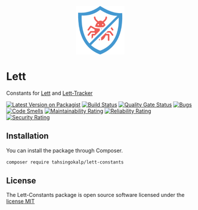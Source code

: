 <p align="center">
    <img width="130" src="logo.png">
</p>

# Lett
Constants for [Lett](https://github.com/TahsinGokalp/lett) and [Lett-Tracker](https://github.com/TahsinGokalp/lett-tracker)

[![Latest Version on Packagist](https://poser.pugx.org/tahsingokalp/lett-constants/v/stable.svg)](https://packagist.org/packages/tahsingokalp/lett-constants)
[![Build Status](https://github.com/tahsingokalp/lett/workflows/phpstan/badge.svg)](https://github.com/tahsingokalp/lett-constants/actions)
[![Quality Gate Status](https://sonarcloud.io/api/project_badges/measure?project=TahsinGokalp_lett-constants&metric=alert_status)](https://sonarcloud.io/summary/new_code?id=TahsinGokalp_lett-constants)
[![Bugs](https://sonarcloud.io/api/project_badges/measure?project=TahsinGokalp_lett-constants&metric=bugs)](https://sonarcloud.io/summary/new_code?id=TahsinGokalp_lett-constants)
[![Code Smells](https://sonarcloud.io/api/project_badges/measure?project=TahsinGokalp_lett-constants&metric=code_smells)](https://sonarcloud.io/summary/new_code?id=TahsinGokalp_lett-constants)
[![Maintainability Rating](https://sonarcloud.io/api/project_badges/measure?project=TahsinGokalp_lett-constants&metric=sqale_rating)](https://sonarcloud.io/summary/new_code?id=TahsinGokalp_lett-constants)
[![Reliability Rating](https://sonarcloud.io/api/project_badges/measure?project=TahsinGokalp_lett-constants&metric=reliability_rating)](https://sonarcloud.io/summary/new_code?id=TahsinGokalp_lett-constants)
[![Security Rating](https://sonarcloud.io/api/project_badges/measure?project=TahsinGokalp_lett-constants&metric=security_rating)](https://sonarcloud.io/summary/new_code?id=TahsinGokalp_lett-constants)

## Installation
You can install the package through Composer.
```bash
composer require tahsingokalp/lett-constants
```

## License
The Lett-Constants package is open source software licensed under the [license MIT](http://opensource.org/licenses/MIT)
